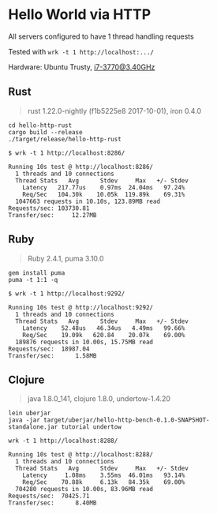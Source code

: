 # Hello World via HTTP

All servers configured to have 1 thread handling requests

Tested with `wrk -t 1 http://localhost:.../`

Hardware: Ubuntu Trusty, i7-3770@3.40GHz

## Rust

> rust 1.22.0-nightly (f1b5225e8 2017-10-01), iron 0.4.0

```
cd hello-http-rust
cargo build --release
./target/release/hello-http-rust
```

```
$ wrk -t 1 http://localhost:8286/

Running 10s test @ http://localhost:8286/
  1 threads and 10 connections
  Thread Stats   Avg      Stdev     Max   +/- Stdev
    Latency   217.77us    0.97ms  24.04ms   97.24%
    Req/Sec   104.30k    10.05k  119.89k    69.31%
  1047663 requests in 10.10s, 123.89MB read
Requests/sec: 103730.81
Transfer/sec:     12.27MB
```

## Ruby

> Ruby 2.4.1, puma 3.10.0

```
gem install puma
puma -t 1:1 -q
```

```
$ wrk -t 1 http://localhost:9292/

Running 10s test @ http://localhost:9292/
  1 threads and 10 connections
  Thread Stats   Avg      Stdev     Max   +/- Stdev
    Latency    52.48us   46.34us   4.49ms   99.66%
    Req/Sec    19.09k   620.84    20.07k    69.00%
  189876 requests in 10.00s, 15.75MB read
Requests/sec:  18987.04
Transfer/sec:      1.58MB
```

## Clojure

> java 1.8.0_141, clojure 1.8.0, undertow-1.4.20

```
lein uberjar
java -jar target/uberjar/hello-http-bench-0.1.0-SNAPSHOT-standalone.jar tutorial undertow
```


```
wrk -t 1 http://localhost:8288/

Running 10s test @ http://localhost:8288/
  1 threads and 10 connections
  Thread Stats   Avg      Stdev     Max   +/- Stdev
    Latency     1.08ms    3.55ms  46.01ms   93.14%
    Req/Sec    70.88k     6.13k   84.35k    69.00%
  704280 requests in 10.00s, 83.96MB read
Requests/sec:  70425.71
Transfer/sec:      8.40MB
```